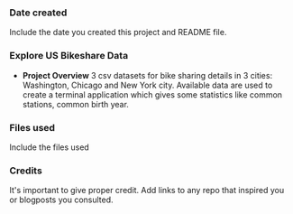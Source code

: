 ### Date created
Include the date you created this project and README file.

### Explore US Bikeshare Data

- __Project Overview__
3 csv datasets for bike sharing details in 3 cities: Washington, Chicago and New York city. Available data are used to create a terminal application which gives some statistics like common stations, common birth year.

### Files used
Include the files used

### Credits
It's important to give proper credit. Add links to any repo that inspired you or blogposts you consulted.

